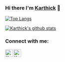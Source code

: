 ### Hi there I'm [Karthick](https://www.linkedin.com/in/karthick-ramjee/) 👋

[![Top Langs](https://github-readme-stats.vercel.app/api/top-langs/?username=karthick03&layout=compact&theme=dark)](https://github.com/karthick03)

<a href="https://github.com/karthick03">
 <img align="center" src="https://github-readme-stats.vercel.app/api?username=karthick03&show_icons=true&theme=dark&line_height=27" alt="Karthick's github stats"/>
</a>

### Connect with me:

<a href="https://www.linkedin.com/in/karthick-ramjee/">
  <img align="left" alt="Karthick's Linkedin" width="24px" src="https://cdn.jsdelivr.net/npm/simple-icons@v3/icons/linkedin.svg" />
</a> 
<a href="https://github.com/karthick03">
  <img align="left" alt="Karthick's Github" width="24px" src="https://cdn.jsdelivr.net/npm/simple-icons@v3/icons/github.svg" />
</a>

<br />

